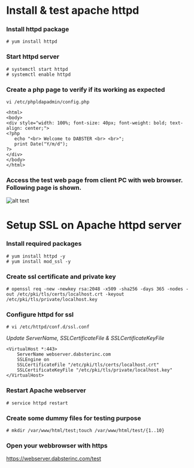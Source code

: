 # Install & test apache httpd

### Install httpd package
```
# yum install httpd
```

### Start httpd server
```
# systemctl start httpd 
# systemctl enable httpd 
```
### Create a php page to verify if its working as expected
```
vi /etc/phpldapadmin/config.php
```

```
<html>
<body>
<div style="width: 100%; font-size: 40px; font-weight: bold; text-align: center;">
<?php
   echo "<br> Welcome to DABSTER <br> <br>";
   print Date("Y/m/d");
?>
</div>
</body>
</html>
```

### Access the test web page from client PC with web browser. Following page is shown.

![alt text](https://github.com/dabsterindia/LABs/blob/master/tmp/images/httpd-test-webpage.png)


# Setup SSL on Apache httpd server

### Install required packages
```
# yum install httpd -y
# yum install mod_ssl -y
```

### Create ssl certificate and private key
```
# openssl req -new -newkey rsa:2048 -x509 -sha256 -days 365 -nodes -out /etc/pki/tls/certs/localhost.crt -keyout /etc/pki/tls/private/localhost.key
```

### Configure httpd for ssl
```
# vi /etc/httpd/conf.d/ssl.conf
```
_Update ServerName, SSLCertificateFile & SSLCertificateKeyFile_
```
<VirtualHost *:443>
    ServerName webserver.dabsterinc.com
    SSLEngine on
    SSLCertificateFile "/etc/pki/tls/certs/localhost.crt"
    SSLCertificateKeyFile "/etc/pki/tls/private/localhost.key"
</VirtualHost>
```
### Restart Apache webserver
```
# service httpd restart
```

### Create some dummy files for testing purpose
```
# mkdir /var/www/html/test;touch /var/www/html/test/{1..10}
```

### Open your webbrowser with https
https://webserver.dabsterinc.com/test

